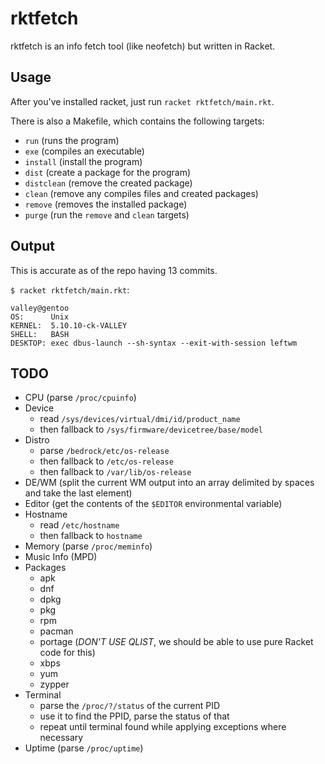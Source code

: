 # rktfetch
rktfetch is an info fetch tool (like neofetch) but written in Racket.

## Usage
After you've installed racket, just run `racket rktfetch/main.rkt`.

There is also a Makefile, which contains the following targets:
- `run` (runs the program)
- `exe` (compiles an executable)
- `install` (install the program)
- `dist` (create a package for the program)
- `distclean` (remove the created package)
- `clean` (remove any compiles files and created packages)
- `remove` (removes the installed package)
- `purge` (run the `remove` and `clean` targets)

## Output
This is accurate as of the repo having 13 commits.

`$ racket rktfetch/main.rkt`:
```
valley@gentoo
OS:      Unix
KERNEL:  5.10.10-ck-VALLEY
SHELL:   BASH
DESKTOP: exec dbus-launch --sh-syntax --exit-with-session leftwm
```

## TODO
- CPU (parse `/proc/cpuinfo`)
- Device 
  + read `/sys/devices/virtual/dmi/id/product_name`
  + then fallback to `/sys/firmware/devicetree/base/model`
- Distro 
  + parse `/bedrock/etc/os-release`
  + then fallback to `/etc/os-release`
  + then fallback to `/var/lib/os-release`
- DE/WM (split the current WM output into an array delimited by spaces and take the last element)
- Editor (get the contents of the `$EDITOR` environmental variable)
- Hostname 
  + read `/etc/hostname`
  + then fallback to `hostname`
- Memory (parse `/proc/meminfo`)
- Music Info (MPD)
- Packages
  + apk
  + dnf
  + dpkg
  + pkg
  + rpm
  + pacman
  + portage (*DON'T USE QLIST*, we should be able to use pure Racket code for this)
  + xbps
  + yum
  + zypper
- Terminal 
  + parse the `/proc/?/status` of the current PID
  + use it to find the PPID, parse the status of that
  + repeat until terminal found while applying exceptions where necessary
- Uptime (parse `/proc/uptime`)
